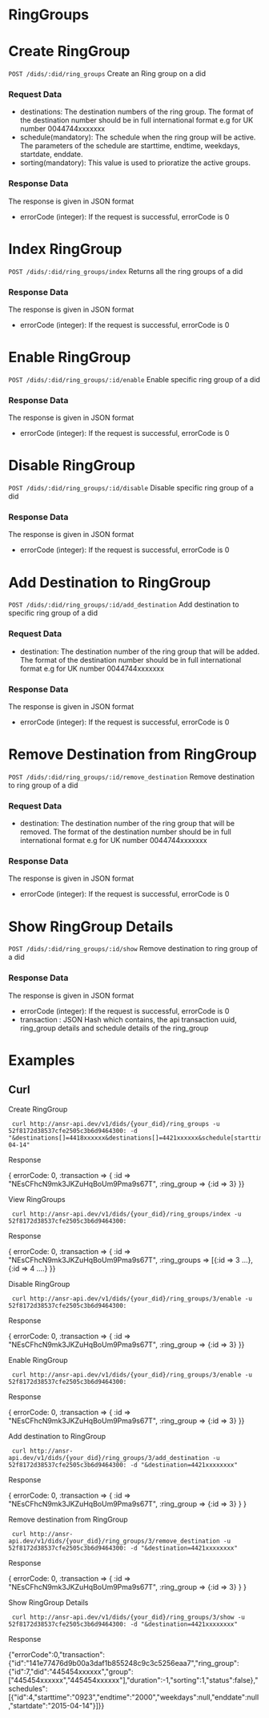 RingGroups
===========

# Create RingGroup
`POST /dids/:did/ring_groups` Create an Ring group on a did 

### Request Data
* destinations: The destination numbers of the ring group. The format of the destination number should be in full international format e.g for UK number 0044744xxxxxxx
* schedule(mandatory): The schedule when the ring group will be active. The parameters of the schedule are starttime, endtime, weekdays, startdate, enddate. 
* sorting(mandatory): This value is used to prioratize the active groups. 

### Response Data
The response is given in JSON format
* errorCode (integer): If the request is successful, errorCode is 0

# Index RingGroup
`POST /dids/:did/ring_groups/index` Returns all the ring groups of a did 

### Response Data
The response is given in JSON format
* errorCode (integer): If the request is successful, errorCode is 0

# Enable RingGroup
`POST /dids/:did/ring_groups/:id/enable` Enable specific ring group of a did 

### Response Data
The response is given in JSON format
* errorCode (integer): If the request is successful, errorCode is 0

# Disable RingGroup
`POST /dids/:did/ring_groups/:id/disable` Disable specific ring group of a did 

### Response Data
The response is given in JSON format
* errorCode (integer): If the request is successful, errorCode is 0

# Add Destination to RingGroup
`POST /dids/:did/ring_groups/:id/add_destination` Add destination to specific ring group of a did 

### Request Data
* destination: The destination number of the ring group that will be added. The format of the destination number should be in full international format e.g for UK number 0044744xxxxxxx

### Response Data
The response is given in JSON format
* errorCode (integer): If the request is successful, errorCode is 0

# Remove Destination from RingGroup
`POST /dids/:did/ring_groups/:id/remove_destination` Remove destination to ring group of a did 

### Request Data
* destination: The destination number of the ring group that will be removed. The format of the destination number should be in full international format e.g for UK number 0044744xxxxxxx

### Response Data
The response is given in JSON format
* errorCode (integer): If the request is successful, errorCode is 0


# Show RingGroup Details
`POST /dids/:did/ring_groups/:id/show` Remove destination to ring group of a did 

### Response Data
The response is given in JSON format
* errorCode (integer): If the request is successful, errorCode is 0
* transaction : JSON Hash which contains, the api transaction uuid, ring_group details and schedule details of the ring_group

# Examples

## Curl

Create RingGroup

```
 curl http://ansr-api.dev/v1/dids/{your_did}/ring_groups -u 52f8172d38537cfe2505c3b6d9464300: -d "&destinations[]=4418xxxxxx&destinations[]=4421xxxxxx&schedule[starttime]=0923&schedule[endtime]=2000&schedule[startdate]=2015-04-14"
```

Response 

{ errorCode: 0, :transaction => { :id => "NEsCFhcN9mk3JKZuHqBoUm9Pma9s67T", :ring_group => {:id => 3} }}

View RingGroups

```
 curl http://ansr-api.dev/v1/dids/{your_did}/ring_groups/index -u 52f8172d38537cfe2505c3b6d9464300: 
```

Response 

{ errorCode: 0, :transaction => { :id => "NEsCFhcN9mk3JKZuHqBoUm9Pma9s67T", :ring_groups => [{:id => 3 ...}, {:id => 4 ....} }}


Disable RingGroup

```
 curl http://ansr-api.dev/v1/dids/{your_did}/ring_groups/3/enable -u 52f8172d38537cfe2505c3b6d9464300: 
```

Response 

{ errorCode: 0, :transaction => { :id => "NEsCFhcN9mk3JKZuHqBoUm9Pma9s67T", :ring_group => {:id => 3} }}

Enable RingGroup

```
 curl http://ansr-api.dev/v1/dids/{your_did}/ring_groups/3/enable -u 52f8172d38537cfe2505c3b6d9464300: 
```

Response 

{ errorCode: 0, :transaction => { :id => "NEsCFhcN9mk3JKZuHqBoUm9Pma9s67T", :ring_group => {:id => 3} }}


Add destination to RingGroup

```
 curl http://ansr-api.dev/v1/dids/{your_did}/ring_groups/3/add_destination -u 52f8172d38537cfe2505c3b6d9464300: -d "&destination=4421xxxxxxxx"
```

Response 

{ errorCode: 0, :transaction => { :id => "NEsCFhcN9mk3JKZuHqBoUm9Pma9s67T", :ring_group => {:id => 3} } }

Remove destination from RingGroup

```
 curl http://ansr-api.dev/v1/dids/{your_did}/ring_groups/3/remove_destination -u 52f8172d38537cfe2505c3b6d9464300: -d "&destination=4421xxxxxxxx"
```

Response 

{ errorCode: 0, :transaction => { :id => "NEsCFhcN9mk3JKZuHqBoUm9Pma9s67T", :ring_group => {:id => 3} } }

Show RingGroup Details

```
 curl http://ansr-api.dev/v1/dids/{your_did}/ring_groups/3/show -u 52f8172d38537cfe2505c3b6d9464300: -d "&destination=4421xxxxxxxx"
```

Response

{"errorCode":0,"transaction":{"id":"141e77476d9b00a3daf1b855248c9c3c5256eaa7","ring_group":{"id":7,"did":"445454xxxxxx","group":["445454xxxxxx","445454xxxxxx"],"duration":-1,"sorting":1,"status":false},"schedules":[{"id":4,"starttime":"0923","endtime":"2000","weekdays":null,"enddate":null,"startdate":"2015-04-14"}]}}

